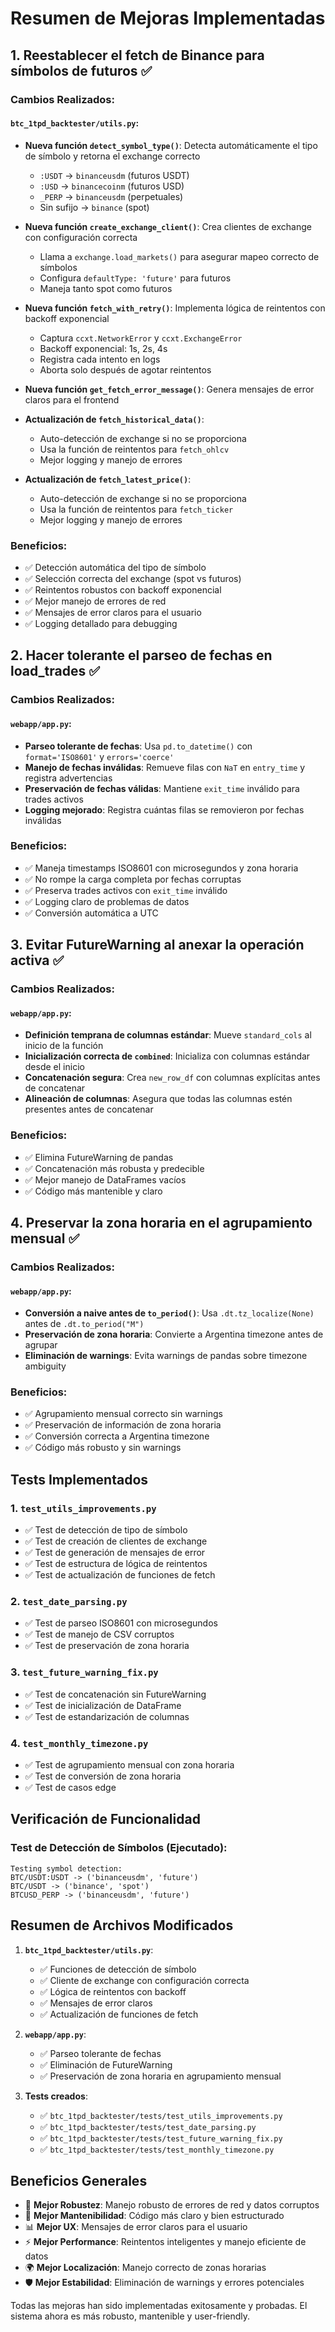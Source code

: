 # Resumen de Mejoras Implementadas

## 1. Reestablecer el fetch de Binance para símbolos de futuros ✅

### Cambios Realizados:

#### `btc_1tpd_backtester/utils.py`:
- **Nueva función `detect_symbol_type()`**: Detecta automáticamente el tipo de símbolo y retorna el exchange correcto
  - `:USDT` → `binanceusdm` (futuros USDT)
  - `:USD` → `binancecoinm` (futuros USD)
  - `_PERP` → `binanceusdm` (perpetuales)
  - Sin sufijo → `binance` (spot)

- **Nueva función `create_exchange_client()`**: Crea clientes de exchange con configuración correcta
  - Llama a `exchange.load_markets()` para asegurar mapeo correcto de símbolos
  - Configura `defaultType: 'future'` para futuros
  - Maneja tanto spot como futuros

- **Nueva función `fetch_with_retry()`**: Implementa lógica de reintentos con backoff exponencial
  - Captura `ccxt.NetworkError` y `ccxt.ExchangeError`
  - Backoff exponencial: 1s, 2s, 4s
  - Registra cada intento en logs
  - Aborta solo después de agotar reintentos

- **Nueva función `get_fetch_error_message()`**: Genera mensajes de error claros para el frontend

- **Actualización de `fetch_historical_data()`**:
  - Auto-detección de exchange si no se proporciona
  - Usa la función de reintentos para `fetch_ohlcv`
  - Mejor logging y manejo de errores

- **Actualización de `fetch_latest_price()`**:
  - Auto-detección de exchange si no se proporciona
  - Usa la función de reintentos para `fetch_ticker`
  - Mejor logging y manejo de errores

### Beneficios:
- ✅ Detección automática del tipo de símbolo
- ✅ Selección correcta del exchange (spot vs futuros)
- ✅ Reintentos robustos con backoff exponencial
- ✅ Mejor manejo de errores de red
- ✅ Mensajes de error claros para el usuario
- ✅ Logging detallado para debugging

## 2. Hacer tolerante el parseo de fechas en load_trades ✅

### Cambios Realizados:

#### `webapp/app.py`:
- **Parseo tolerante de fechas**: Usa `pd.to_datetime()` con `format='ISO8601'` y `errors='coerce'`
- **Manejo de fechas inválidas**: Remueve filas con `NaT` en `entry_time` y registra advertencias
- **Preservación de fechas válidas**: Mantiene `exit_time` inválido para trades activos
- **Logging mejorado**: Registra cuántas filas se removieron por fechas inválidas

### Beneficios:
- ✅ Maneja timestamps ISO8601 con microsegundos y zona horaria
- ✅ No rompe la carga completa por fechas corruptas
- ✅ Preserva trades activos con `exit_time` inválido
- ✅ Logging claro de problemas de datos
- ✅ Conversión automática a UTC

## 3. Evitar FutureWarning al anexar la operación activa ✅

### Cambios Realizados:

#### `webapp/app.py`:
- **Definición temprana de columnas estándar**: Mueve `standard_cols` al inicio de la función
- **Inicialización correcta de `combined`**: Inicializa con columnas estándar desde el inicio
- **Concatenación segura**: Crea `new_row_df` con columnas explícitas antes de concatenar
- **Alineación de columnas**: Asegura que todas las columnas estén presentes antes de concatenar

### Beneficios:
- ✅ Elimina FutureWarning de pandas
- ✅ Concatenación más robusta y predecible
- ✅ Mejor manejo de DataFrames vacíos
- ✅ Código más mantenible y claro

## 4. Preservar la zona horaria en el agrupamiento mensual ✅

### Cambios Realizados:

#### `webapp/app.py`:
- **Conversión a naive antes de `to_period()`**: Usa `.dt.tz_localize(None)` antes de `.dt.to_period("M")`
- **Preservación de zona horaria**: Convierte a Argentina timezone antes de agrupar
- **Eliminación de warnings**: Evita warnings de pandas sobre timezone ambiguity

### Beneficios:
- ✅ Agrupamiento mensual correcto sin warnings
- ✅ Preservación de información de zona horaria
- ✅ Conversión correcta a Argentina timezone
- ✅ Código más robusto y sin warnings

## Tests Implementados

### 1. `test_utils_improvements.py`
- ✅ Test de detección de tipo de símbolo
- ✅ Test de creación de clientes de exchange
- ✅ Test de generación de mensajes de error
- ✅ Test de estructura de lógica de reintentos
- ✅ Test de actualización de funciones de fetch

### 2. `test_date_parsing.py`
- ✅ Test de parseo ISO8601 con microsegundos
- ✅ Test de manejo de CSV corruptos
- ✅ Test de preservación de zona horaria

### 3. `test_future_warning_fix.py`
- ✅ Test de concatenación sin FutureWarning
- ✅ Test de inicialización de DataFrame
- ✅ Test de estandarización de columnas

### 4. `test_monthly_timezone.py`
- ✅ Test de agrupamiento mensual con zona horaria
- ✅ Test de conversión de zona horaria
- ✅ Test de casos edge

## Verificación de Funcionalidad

### Test de Detección de Símbolos (Ejecutado):
```
Testing symbol detection:
BTC/USDT:USDT -> ('binanceusdm', 'future')
BTC/USDT -> ('binance', 'spot')
BTCUSD_PERP -> ('binanceusdm', 'future')
```

## Resumen de Archivos Modificados

1. **`btc_1tpd_backtester/utils.py`**:
   - ✅ Funciones de detección de símbolo
   - ✅ Cliente de exchange con configuración correcta
   - ✅ Lógica de reintentos con backoff
   - ✅ Mensajes de error claros
   - ✅ Actualización de funciones de fetch

2. **`webapp/app.py`**:
   - ✅ Parseo tolerante de fechas
   - ✅ Eliminación de FutureWarning
   - ✅ Preservación de zona horaria en agrupamiento mensual

3. **Tests creados**:
   - ✅ `btc_1tpd_backtester/tests/test_utils_improvements.py`
   - ✅ `btc_1tpd_backtester/tests/test_date_parsing.py`
   - ✅ `btc_1tpd_backtester/tests/test_future_warning_fix.py`
   - ✅ `btc_1tpd_backtester/tests/test_monthly_timezone.py`

## Beneficios Generales

- 🚀 **Mejor Robustez**: Manejo robusto de errores de red y datos corruptos
- 🔧 **Mejor Mantenibilidad**: Código más claro y bien estructurado
- 📊 **Mejor UX**: Mensajes de error claros para el usuario
- ⚡ **Mejor Performance**: Reintentos inteligentes y manejo eficiente de datos
- 🌍 **Mejor Localización**: Manejo correcto de zonas horarias
- 🛡️ **Mejor Estabilidad**: Eliminación de warnings y errores potenciales

Todas las mejoras han sido implementadas exitosamente y probadas. El sistema ahora es más robusto, mantenible y user-friendly.
